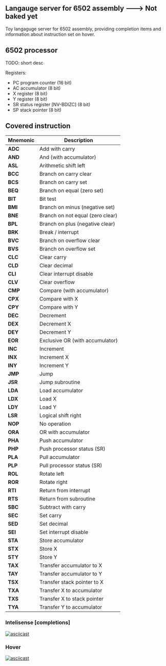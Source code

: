 ## Langauge server for 6502 assembly ---> Not baked yet

Toy langaguge server for 6502 assembly, providing completion items and information about instruction set on hover.

## 6502 processor ##

TODO: short desc

Registers:

* PC	program counter	(16 bit)
* AC	accumulator	(8 bit)
* X	  register	(8 bit)
* Y	  register	(8 bit)
* SR	status register [NV-BDIZC]	(8 bit)
* SP	stack pointer	(8 bit)



## Covered instruction  ##


| Mnemonic | Description |
|----------|------------|
| **ADC**  | Add with carry |
| **AND**  | And (with accumulator) |
| **ASL**  | Arithmetic shift left |
| **BCC**  | Branch on carry clear |
| **BCS**  | Branch on carry set |
| **BEQ**  | Branch on equal (zero set) |
| **BIT**  | Bit test |
| **BMI**  | Branch on minus (negative set) |
| **BNE**  | Branch on not equal (zero clear) |
| **BPL**  | Branch on plus (negative clear) |
| **BRK**  | Break / interrupt |
| **BVC**  | Branch on overflow clear |
| **BVS**  | Branch on overflow set |
| **CLC**  | Clear carry |
| **CLD**  | Clear decimal |
| **CLI**  | Clear interrupt disable |
| **CLV**  | Clear overflow |
| **CMP**  | Compare (with accumulator) |
| **CPX**  | Compare with X |
| **CPY**  | Compare with Y |
| **DEC**  | Decrement |
| **DEX**  | Decrement X |
| **DEY**  | Decrement Y |
| **EOR**  | Exclusive OR (with accumulator) |
| **INC**  | Increment |
| **INX**  | Increment X |
| **INY**  | Increment Y |
| **JMP**  | Jump                          |
| **JSR**  | Jump subroutine               |
| **LDA**  | Load accumulator              |
| **LDX**  | Load X                        |
| **LDY**  | Load Y                        |
| **LSR**  | Logical shift right           |
| **NOP**  | No operation                  |
| **ORA**  | OR with accumulator           |
| **PHA**  | Push accumulator              |
| **PHP**  | Push processor status (SR)    |
| **PLA**  | Pull accumulator              |
| **PLP**  | Pull processor status (SR)    |
| **ROL**  | Rotate left                   |
| **ROR**  | Rotate right                  |
| **RTI**  | Return from interrupt         |
| **RTS**  | Return from subroutine        |
| **SBC**  | Subtract with carry           |
| **SEC**  | Set carry                     |
| **SED**  | Set decimal                   |
| **SEI**  | Set interrupt disable         |
| **STA**  | Store accumulator             |
| **STX**  | Store X                       |
| **STY**  | Store Y                       |
| **TAX**  | Transfer accumulator to X     |
| **TAY**  | Transfer accumulator to Y     |
| **TSX**  | Transfer stack pointer to X   |
| **TXA**  | Transfer X to accumulator     |
| **TXS**  | Transfer X to stack pointer   |
| **TYA**  | Transfer Y to accumulator     |

### Intelisense [completions]  ###

[![asciicast](https://asciinema.org/a/GBdxqY7I4daDNtJBR4at8FYJS.svg)](https://asciinema.org/a/GBdxqY7I4daDNtJBR4at8FYJS)

### Hover ###
[![asciicast](https://asciinema.org/a/syKCKR74Qze1xiQ46AxoEDiyv.svg)](https://asciinema.org/a/syKCKR74Qze1xiQ46AxoEDiyv)

